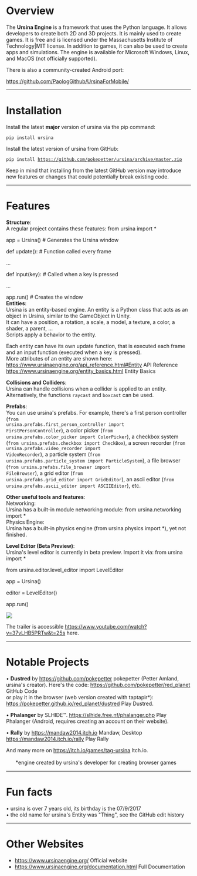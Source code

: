 # Overview

The **Ursina Engine** is a framework that uses the Python language. It allows developers to create both 2D and 3D projects. It is mainly used to create games. It is free and is licensed under the Massachusetts Institute of Technology|MIT license. In addition to games, it can also be used to create apps and simulations. The engine is available for Microsoft Windows, Linux, and MacOS (not officially supported).

There is also a community-created Android port:

https://github.com/PaologGithub/UrsinaForMobile/

----

# Installation

Install the latest **major** version of ursina via the pip command:

<code>pip install ursina</code>

Install the latest version of ursina from GitHub:

<code>pip install https://github.com/pokepetter/ursina/archive/master.zip</code>

Keep in mind that installing from the latest GitHub version may introduce new features or changes that could potentially break existing code.

----
# Features

**Structure**:<br>
A regular project contains these features: 
<syntaxhighlight lang="python" line>
from ursina import *

app = Ursina() #‎ Generates the Ursina window 

def update(): #‎ Function called every frame

   ... 

def input(key): #‎ Called when a key is pressed

   ...

app.run() #‎ Creates the window 
</syntaxhighlight>
<br>
**Entities**:<br>Ursina is an entity-based engine. An entity is a Python class that acts as an object in Ursina, similar to the GameObject in Unity.<br>It can have a position, a rotation, a scale, a model, a texture, a color, a shader, a parent, ...<br>Scripts apply a behavior to the entity.

Each entity can have its own update function, that is executed each frame and an input function (executed when a key is pressed).<br>More attributes of an entity are shown here: https://www.ursinaengine.org/api_reference.html#Entity API Reference https://www.ursinaengine.org/entity_basics.html Entity Basics<br>

**Collisions and Colliders**:<br>Ursina can handle collisions when a collider is applied to an entity.<br>Alternatively, the functions <code>raycast</code> and <code>boxcast</code> can be used.<br />

**Prefabs**:<br>You can use ursina's prefabs. For example, there's a first person controller (<code>from ursina.prefabs.first_person_controller import FirstPersonController</code>), a color picker (<code>from ursina.prefabs.color_picker import ColorPicker</code>), a checkbox system (<code>from ursina.prefabs.checkbox import CheckBox</code>), a screen recorder (<code>from ursina.prefabs.video_recorder import VideoRecorder</code>), a particle system (<code>from ursina.prefabs.particle_system import ParticleSystem</code>), a file browser (<code>from ursina.prefabs.file_browser import FileBrowser</code>), a grid editor (<code>from ursina.prefabs.grid_editor import GridEditor</code>), an ascii editor (<code>from ursina.prefabs.ascii_editor import ASCIIEditor</code>), etc.

**Other useful tools and features**:<br>Networking:<br>Ursina has a built-in module networking module: from ursina.networking import *<br>Physics Engine:<br>Ursina has a built-in physics engine (from ursina.physics import *), yet not finished.<br>

**Level Editor (Beta Preview)**:<br>Ursina's level editor is currently in beta preview. Import it via:<syntaxhighlight lang="python" line>
from ursina import *

from ursina.editor.level_editor import LevelEditor

app = Ursina()

editor = LevelEditor()

app.run()
</syntaxhighlight>

![](https://upload.wikimedia.org/wikipedia/commons/b/bd/Ursina_level_editor_screenshot.png) 

The trailer is accessible https://www.youtube.com/watch?v=37vLHB5PRTw&t=25s here. 

----

# Notable Projects

• **Dustred** by https://github.com/pokepetter pokepetter (Petter Amland, ursina's creator). Here's the code: https://github.com/pokepetter/red_planet GitHub Code<br /> or play it in the browser (web version created with taptapir*): https://pokepetter.github.io/red_planet/dustred Play Dustred.

• **Phalanger** by SLHIDE™. https://slhide.free.nf/phalanger.php Play Phalanger (Android, requires creating an account on their website).

• **Rally** by https://mandaw2014.itch.io Mandaw, Desktop https://mandaw2014.itch.io/rally Play Rally

And many more on https://itch.io/games/tag-ursina Itch.io.

ㅤㅤ*engine created by ursina's developer for creating browser games

----

# Fun facts

• ursina is over 7 years old, its birthday is the 07/9/2017<br>
• the old name for ursina's Entity was "Thing", see the GitHub edit history

----

# Other Websites
* https://www.ursinaengine.org/ Official website
* https://www.ursinaengine.org/documentation.html Full Documentation
